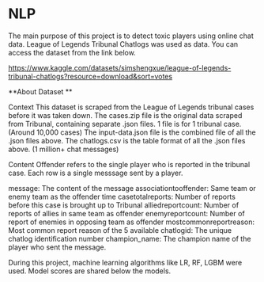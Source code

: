 # NLP

The main purpose of this project is to detect toxic players using online chat data. League of Legends Tribunal Chatlogs was used as data.
You can access the dataset from the link below.

https://www.kaggle.com/datasets/simshengxue/league-of-legends-tribunal-chatlogs?resource=download&sort=votes

**About Dataset **

Context
This dataset is scraped from the League of Legends tribunal cases before it was taken down.
The cases.zip file is the original data scraped from Tribunal, containing separate .json files. 1 file is for 1 tribunal case. (Around 10,000 cases)
The input-data.json file is the combined file of all the .json files above.
The chatlogs.csv is the table format of all the .json files above. (1 million+ chat messages)

Content
Offender refers to the single player who is reported in the tribunal case.
Each row is a single messsage sent by a player.

message: The content of the message
associationtooffender: Same team or enemy team as the offender
time casetotalreports: Number of reports before this case is brought up to Tribunal
alliedreportcount: Number of reports of allies in same team as offender
enemyreportcount: Number of report of enemies in opposing team as offender
mostcommonreportreason: Most common report reason of the 5 available
chatlogid: The unique chatlog identification number
champion_name: The champion name of the player who sent the message.

During this project, machine learning algorithms like LR, RF, LGBM were used. Model scores are shared below the models.
